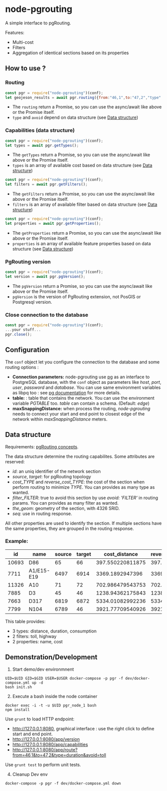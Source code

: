 # node-pgrouting

A simple interface to pgRouting.

Features:

* Multi-cost
* Filters
* Aggregation of identical sections based on its properties

## How to use ?

### Routing

```javascript
const pgr = require("node-pgrouting")(conf);
let geojeson_results = await pgr.routing({from:"46,1",to:"47,2","type":"duration", "avoid":"toll"});
```

* The `routing` return a Promise, so you can use the async/await like above or the Promise itself.
* `type` and `avoid` depend on data structure (see [Data structure](#data-structure))

### Capabilities (data structure)

```javascript
const pgr = require("node-pgrouting")(conf);
let types = await pgr.getTypes();
```

* The `getTypes` return a Promise, so you can use the async/await like above or the Promise itself.
* `types` is an array of available cost based on data structure (see [Data structure](#data-structure))

```javascript
const pgr = require("node-pgrouting")(conf);
let filters = await pgr.getFilters();
```

* The `getFilters` return a Promise, so you can use the async/await like above or the Promise itself.
* `filters` is an array of available filter based on data structure (see [Data structure](#data-structure))

```javascript
const pgr = require("node-pgrouting")(conf);
let properties = await pgr.getProperties();
```

* The `getProperties` return a Promise, so you can use the async/await like above or the Promise itself.
* `properties` is an array of available feature properties based on data structure (see [Data structure](#data-structure))

### PgRouting version

```javascript
const pgr = require("node-pgrouting")(conf);
let version = await pgr.pgVersion();
```

* The `pgVersion` return a Promise, so you can use the async/await like above or the Promise itself.
* `pgVersion` is the version of PgRouting extension, not PosGIS or Postgresql version.

### Close connection to the database

```javascript
const pgr = require("node-pgrouting")(conf);
...your stuff...
pgr.close();
```

## Configuration

The `conf` object let you configure the connection to the database and some routing options :

* **Connection parameters:** node-pgrouting use [pg](https://node-postgres.com) as an interface to PostgreSQL database, with the `conf` object as parameters like *host*, *port*, *user*, *password* and *database*. You can use same environment variables as libpq too : see [pg documentation](https://node-postgres.com/features/connecting) for more details.
* **table:** : table that contains the network. You can use the environment variable *PGTABLE* too. *table* can contain a schema. (Default: *edge*)
* **maxSnappingDistance:** when process the routing, *node-pgrouting* needs to connect your start and end point to closest edge of the network within *maxSnappingDistance* meters.

## Data structure

Requirements: [pgRouting concepts](http://docs.pgrouting.org/latest/en/pgRouting-concepts.html).

The data structure determine the routing capabilites. Some attributes are reserved:
* *id*: an uniq identifier of the network section
* *source*, *target*: for pgRouting topology
* *cost_TYPE* and *reverse_cost_TYPE*: the cost of the section when perform routing to minimize *TYPE*. You can provides as many type as wanted.
* *filter_FILTER*: true to avoid this section by use *avoid: 'FILTER'* in routing params. You can provides as many filter as wanted.
* *the_geom*: geometry of the section, with 4326 SRID.
* *seq*: use in routing response.

All other properties are used to identify the section. If multiple sections have the same properties, they are grouped in the routing response.

### Example:

|   id  |    name    | source | target |  cost_distance   | reverse_cost_distance |  cost_duration   | reverse_cost_duration |  cost_consumption  | reverse_cost_consumption | filter_toll |  cost  | filter_highway |
|-------|------------|--------|--------|------------------|-----------------------|------------------|-----------------------|--------------------|--------------------------|-------------|--------|----------------|
| 10693 | D86        |     65 |     66 | 397.550220811875 |      397.550220811875 | 20.4454399274679 |      20.4454399274679 | 0.0238530132487125 |       0.0238530132487125 | f           | Free   | f              |
|  7711 | A1/E15-E19 |   6497 |   6914 |  3369.1892947396 |       3369.1892947396 | 101.075678842188 |      101.075678842188 |  0.303227036526564 |        0.303227036526564 | t           | Paying | t              |
| 11326 | A10        |     71 |     72 | 702.986479543753 |      702.986479543753 | 21.0895943863126 |      21.0895943863126 | 0.0632687831589378 |       0.0632687831589378 | f           | Free   | t              |
|  7885 | D3         |     45 |     46 | 1238.94362175843 |      1238.94362175843 |  49.557744870337 |       49.557744870337 | 0.0867260535230898 |       0.0867260535230898 | f           | Free   | f              |
|  7663 | D317       |   6819 |   6872 | 5334.01082992236 |      5334.01082992236 | 274.320556967436 |      274.320556967436 |  0.320040649795342 |        0.320040649795342 | f           | Free   | f              |
|  7799 | N104       |   6789 |     46 | 3921.77709540926 |      3921.77709540926 | 117.653312862278 |      117.653312862278 |  0.352959938586834 |        0.352959938586834 | f           | Free   | f              |

This table provides:
- 3 types: distance, duration, consumption
- 2 filters: toll, highway
- 2 properties: name, cost

## Demonstration/Development

1. Start demo/dev environmnent
```
UID=$UID GID=$GID USER=$USER docker-compose -p pgr -f dev/docker-compose.yml up -d
bash init.sh
```

2. Execute a bash inside the node container
```
docker exec -i -t -u $UID pgr_node_1 bash
npm install
```

Use `grunt` to load HTTP endpoint:
- http://127.0.0.1:8080, graphical interface : use the right click to define start and end point.
- http://127.0.0.1:8080/app/version
- http://127.0.0.1:8080/app/capabilities
- http://127.0.0.1:8080/app/route?from=46,1&to=47,2&type=duration&avoid=toll

Use `grunt test` to perform unit tests.

4. Cleanup Dev env
```
docker-compose -p pgr -f dev/docker-compose.yml down
```
